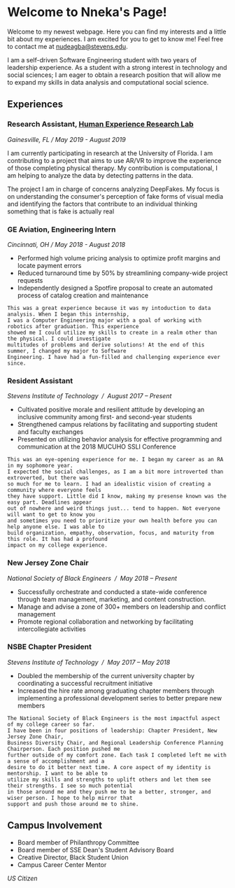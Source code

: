 # Welcome to Nneka's Page!

Welcome to my newest webpage. Here you can find my interests and a little bit about my experiences. I am excited for you to get to know me! Feel free to contact me at nudeagba@stevens.edu.

I am a self-driven Software Engineering student with two years of leadership experience. As a student with a strong interest in technology and social sciences; I am eager to obtain a research position that will allow me to expand my skills in data analysis and computational social science.

## Experiences

### Research Assistant, [Human Experience Research Lab](http://www.hxrlab.org/)
_Gainesville, FL / May 2019 - August 2019_

I am currently participating in research at the University of Florida. I am contributing to a project that aims to use AR/VR to improve the experience of those completing physical therapy. My contribution is computational, I am helping to analyze the data by detecting patterns in the data. 

The project I am in charge of concerns analyzing DeepFakes. My focus is on understanding the consumer's perception of fake forms of visual media and identifying the factors that contribute to an individual thinking something that is fake is actually real

### GE Aviation, Engineering Intern
_Cincinnati, OH / May 2018 - August 2018_
- Performed high volume pricing analysis to optimize profit margins and locate payment errors
- Reduced turnaround time by 50% by streamlining company-wide project requests 
- Independently designed a Spotfire proposal to create an automated process of catalog creation and maintenance

```
This was a great experience because it was my intoduction to data analysis. When I began this internship, 
I was a Computer Engineering major with a goal of working with robotics after graduation. This experience 
showed me I could utilize my skills to create in a realm other than the physical. I could investigate 
multitudes of problems and derive solutions! At the end of this summer, I changed my major to Software 
Engineering. I have had a fun-filled and challenging experience ever since.
```

### Resident Assistant 
_Stevens Institute of Technology  /  August 2017 – Present_
-  Cultivated positive morale and resilient attitude by developing an inclusive community among first- and second-year students
- Strengthened campus relations by facilitating and supporting student and faculty exchanges
- Presented on utilizing behavior analysis for effective programming and communication at the 2018 MUCUHO SSLI Conference

```
This was an eye-opening experience for me. I began my career as an RA in my sophomore year. 
I expected the social challenges, as I am a bit more introverted than extroverted, but there was 
so much for me to learn. I had an idealistic vision of creating a community where everyone feels 
they have support. Little did I know, making my presense known was the easy part. Deadlines appear 
out of nowhere and weird things just... tend to happen. Not everyone will want to get to know you 
and sometimes you need to prioritize your own health before you can help anyone else. I was able to 
build organization, empathy, observation, focus, and maturity from this role. It has had a profound 
impact on my college experience.
```

### New Jersey Zone Chair
_National Society of Black Engineers  /  May 2018 – Present_
- Successfully orchestrate and conducted a state-wide conference through team management, marketing, and content construction.
- Manage and advise a zone of 300+ members on leadership and conflict management 
- Promote regional collaboration and networking by facilitating intercollegiate activities

### NSBE Chapter President 
_Stevens Institute of Technology  /  May 2017 – May 2018_
- Doubled the membership of the current university chapter by coordinating a successful recruitment initiative 
-  Increased the hire rate among graduating chapter members through implementing a professional development series to better prepare new members

```
The National Society of Black Engineers is the most impactful aspect of my college career so far. 
I have been in four positions of leadership: Chapter President, New Jersey Zone Chair, 
Business Diversity Chair, and Regional Leadership Conference Planning Chairperson. Each position pushed me 
further outside of my comfort zone. Each task I completed left me with a sense of accomplishment and a 
desire to do it better next time. A core aspect of my identity is mentorship. I want to be able to 
utilize my skills and strengths to uplift others and let them see their strengths. I see so much potential 
in those around me and they push me to be a better, stronger, and wiser person. I hope to help mirror that 
support and push those around me to shine.
```

## Campus Involvement

- Board member of Philanthropy Committee
- Board member of SSE Dean's Student Advisory Board 
- Creative Director, Black Student Union 
- Campus Career Center Mentor

_US Citizen_
